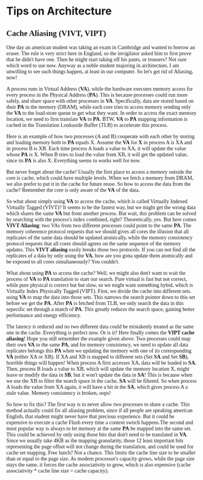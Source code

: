 # Tips on Architecture
<span style="font-family: 'Lucida Console';">

## Cache Aliasing (VIVT, VIPT)
One day an american student was taking an exam in Cambridge and wanted to borrow an eraser. The rule is very
strict here in England, so the invigilator asked him to first prove that he didn't have one. Then he might start
taking off his pants, or trousers? Not sure which word to use now. Anyway as a noble student majoring in
architecture, I am unwilling to see such things happen, at least in our computer. So let's get rid of Aliasing,
now!

A process runs in Virtual Address (**VA**), while the hardware executes memory access for every process in the
Physical Address (**PA**). This is because processes could run more safely, and share space with other processes
in **VA**. Specifically, data are stored based on their **PA** in the memory (DRAM), while each core tries to
access memory sending only the **VA** to the load-store queue to get what they want. In order to access the exact
memory location, we need to first translate **VA** to **PA**. BTW, **VA** to **PA** mapping information is cached
in the Translation Lookaside Buffer (TLB) to accelerate this process.

Here is an example of how two processes (A and B) cooperate with each other by storing and loading memory both to
**PA** equals X. Assume the **VA** for **X** in process A is XA and in process B is XB. Each time process A loads
a value to XA, it will update the value whose **PA** is X. When B tries to load the value from XB, it will
get the updated value, since its **PA** is also X. Everything seems to works well for now.

But never forget about the cache! Usually the first place to access a memory outside the core is cache, which could
have multiple levels. When we fetch a memory from DRAM, we also prefer to put it in the cache for future reuse.
So how to access the data from the cache? Remember the core is only aware of the **VA** of the data.

So what about simply using **VA** to access the cache, which is called Virtually Indexed Virtually Tagged (VIVT)?
It seems to be the fastest way, but we might get the wrong data which shares the same **VA** but from another
process. But wait, this problem can be solved by searching with the process's index combined, right?
Theoretically, yes. But here comes **VIVT Aliasing**: two VAs from two different processes could point to the same
**PA**. The memory coherence protocol requests that we should gives all cores the illusion that all replicates of
the same data should be updated atomically, while the memory consistency protocol requests that all cores should
agrees on the same sequence of the memory updates. This **VIVT aliasing** easily breaks those two protocols. 
If you can not find all the replicates of a data by only using the **VA**, how are you gona update them atomically
and be exposed to all cores simultaneously? You couldn't.

What about using **PA** to access the cache? Well, we might also don't want to wait the process of **VA** to
**PA** translation to start our search. Pure virtual is fast but not correct, while pure physical is correct but
but slow, so we might want something hybid, which is Virtually Index Physically Tagged (VIPT). First, we divide
the cache into different sets. using **VA** to map the data into those sets. This narrows the search pointer down
to this set before we get the **PA**. After **PA** is fetched from TLB, we only search the data in this sepecific set through a match of **PA**. This greatly reduces the search space, gaining better performance and energy efficiency.

The latency is reduced and no two different data could be mistakenly treated as the same one in the cache.
Everything is perfect now. Or is it? Here finally comes the **VIPT cache aliasing**! Hope you still remember the
example given above. Two processes could map their own **VA** to the same **PA**, and for memory consistency, we
need to update all data replicates belongs this **PA** when we updating the memory with one of its corresponding
**VA** (either XA or XB). If XA and XB is mapped to different sets (Set **SA** and Set **SB**), horrible things
will happen! When process A first accesses XA, data will be loaded to **SA**. Then, process B loads a value to XB,
which will update the memory location X, might leave or modify the data in **SB**, but it won't update the data in
**SA**! This is because when we use the XB to filter the search space in the cache, **SA** will be filtered. So
when process A loads the value from XA again, it will have a hit in the **SA**, which gives process A a stale
value. Memory consistency is broken, oops!

So how to fix this? The first way is to never allow two processes to share a cache. This method actually could
fix all aliasing problem, since if all people are speaking american English, that student might never have that
precious experience. But it could be expensive to execute a cache Flush every time a context switch happens.The
second and most popular way is always to let memory at the same **PA** be mapped into the same set. This could be
achieved by only using those bits that don't need to be translated in **VA**. Since we usually take 4KB as the mapping granularity, those 12 least important bits representing the page offset will not change during the
translation, and could be used for cache set mapping. Free lunch? Not a chance. This limits the cache line size to
be smaller than or equal to the page size. As modern processor's capacity grows, while the page size stays the
same, it forces the cache associativity to grow, which is also expensive (cache associativity * cache line size =
cache capacity).

</span>